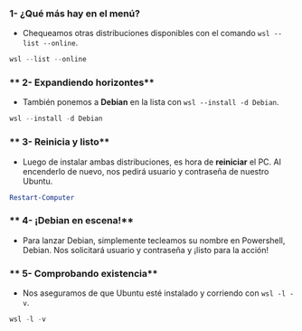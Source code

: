 ### **1- ¿Qué más hay en el menú?**
- Chequeamos otras distribuciones disponibles con el comando `wsl --list --online`.

```powershell
wsl --list --online
```

### ** 2- Expandiendo horizontes**
- También ponemos a **Debian** en la lista con `wsl --install -d Debian`.

```powershell
wsl --install -d Debian
```

### ** 3- Reinicia y listo**
- Luego de instalar ambas distribuciones, es hora de **reiniciar** el PC. Al encenderlo de nuevo, nos pedirá usuario y contraseña de nuestro Ubuntu.

```powershell
Restart-Computer 
```


### ** 4- ¡Debian en escena!**
- Para lanzar Debian, simplemente tecleamos su nombre en Powershell, Debian. Nos solicitará usuario y contraseña y ¡listo para la acción!


### ** 5- Comprobando existencia**
- Nos aseguramos de que Ubuntu esté instalado y corriendo con `wsl -l -v`.

```powershell
wsl -l -v
```

